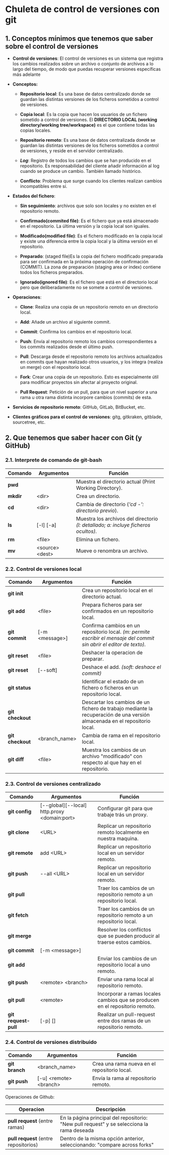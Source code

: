 # **Chuleta de control de versiones con git**

## 1. Conceptos mínimos que tenemos que saber sobre el control de versiones

* **Control de versiones**: El control de versiones es un sistema que registra los cambios realizados sobre un archivo o conjunto de archivos a lo largo del tiempo, de modo que puedas recuperar versiones específicas más adelante

* **Conceptos:**
    *  **Repositorio local**: Es una base de datos centralizado donde se guardan las distintas versiones de los ficheros sometidos a control de versiones.

    * **Copia local**: Es la copia que hacen los usuarios de un fichero sometido a control de versiones. El **DIRECTORIO LOCAL (working directory/working tree/workspace)** es el que contiene todas las copias locales. 

    * **Repositorio remoto**: Es una base de datos centralizada donde se guardan las distintas versiones de los ficheros sometidos a control de versiones, y reside en el servidor centralizado. 

    * ***Log***:  Registro de todos los cambios que se han producido en el repositorio. Es responsabilidad del cliente añadir información al log cuando se produce un cambio. También llamado histórico.

    * **Conflicto**: Problema que surge cuando los clientes realizan cambios incompatibles entre sí.

* **Estados del fichero**:
	* **Sin seguimiento**: archivos que solo son locales y no existen en el repositorio remoto.

    * **Confirmado(commited file)**: Es el fichero que ya está almacenado en el repositorio. La última versión y la copia local son iguales.

    * **Modificado(modified file)**: Es el fichero modificado en la copia local y existe una diferencia entre la copia local y la última versión en el repositorio. 

    * **Preparado**: (staged file)Es la copia del fichero modificado preparada para ser confirmada en la próxima operación de confirmación (COMMIT). La zona de preparación (staging area or index) contiene todos los ficheros preparados.

    * **Ignorado(ignored file)**: Es el fichero que está en el directorio local pero que deliberadamente no se somete a control de versiones. 

* **Operaciones**:
    * **Clone**: Realiza una copia de un repositorio remoto en un directorio local.
    
    * **Add**: Añade un archivo al siguiente commit.
    
    * **Commit**: Confirma los cambios en el repositorio local.
    
    * **Push**: Envía al repositorio remoto los cambios correspondientes a los commits realizados desde el último push.
    
    * **Pull**: Descarga desde el repositorio remoto los archivos actualizados en commits que hayan realizado otros usuarios, y los integra (realiza un merge) con el repositorio local.
    
    * **Fork**: Crear una copia de un repositorio. Esto es especialmente útil para modificar proyectos sin afectar al proyecto original.
    
    * **Pull Request**: Petición de un pull, para que un nivel superior a una rama u otra rama distinta incorpore cambios (commits) de esta.
    
* **Servicios de repositorio remoto**: GitHub, GitLab, BitBucket, etc.

* **Clientes gráficos para el control de versiones**: gitg, gitkraken, gitblade, sourcetree, etc.


## 2. Que tenemos que saber hacer con Git (y GitHub)

### 2.1. Interprete de comando de git-bash
Comando    | Argumentos              | Función 
-----------|-------------------------|------------
**pwd**    |                         | Muestra el directorio actual (Print Working Directory).
**mkdir**  | &lt;dir>                | Crea un directorio.
**cd**     | &lt;dir>                | Cambia de directorio (*'cd -': directorio previo*).
**ls**     | [-l] [-a]               | Muestra los archivos del directorio *(l: detallado; a: incluye ficheros ocultos).*
**rm**     | &lt;file>               | Elimina un fichero.
**mv**     | &lt;source> &lt;dest>   | Mueve o renombra un archivo.

### 2.2. Control de versiones local

Comando        		 | Argumentos         | Función 
---------------------|--------------------|------------
**git init**   		 |                    | Crea un repositorio local en el directorio actual.
**git add**    		 | &lt;file>          | Prepara ficheros para ser confirmados en un repositorio local.
**git commit** 		 | [-m &lt;message>]  | Confirma cambios en un repositorio local. *(m: permite escribir el mensaje del commit sin abrir el editor de texto).*
**git reset**  		 | &lt;file> 		  | Deshacer la operacion de preparar.
**git reset**  		 | [--soft]           | Deshace el add. *(soft: deshace el commit)*
**git status** 		 |					  | Identificar el estado de un fichero o ficheros en un repositorio local.
**git checkout**	 | <file>   			  | Descartar los cambios de un fichero de trabajo mediante la recuperación de una versión almacenada en el repositorio local. 
**git checkout**     | &lt;branch_name>   | Cambia de rama en el repositorio local.
**git diff**   		 | &lt;file>          | Muestra los cambios de un archivo "modificado" con respecto al que hay en el repositorio.

### 2.3. Control de versiones centralizado

Comando        		 | Argumentos         								| Función 
---------------------|--------------------------------------------------|------------
**git config** 		 | [--global][--local] http.proxy &lt;domain:port>  | Configurar git para que trabaje trás un proxy.
**git clone**  		 | &lt;URL>               							| Replicar un repositorio remoto localmente en nuestra maquina.
**git remote** 		 | add &lt;URL>										| Replicar un repositorio local en un servidor remoto.
**git push** 		 | --all &lt;URL>			    					| Replicar un repositorio local en un servidor remoto.
**git pull** 		 | 		  											| Traer los cambios de un repositorio remoto a un repositorio local.
**git fetch** 		 | 		  											| Traer los cambios de un repositorio remoto a un repositorio local.
**git merge** 		 |            										| Resolver los conflictos que se pueden producir al traerse estos cambios.
**git commit**		 | [-m &lt;message>]
**git add**		 	 |					  								| Enviar los cambios de un repositorio local a uno remoto.
**git push**		 | &lt;remote> &lt;branch> 			   			    | Enviar una rama local al repositorio remoto.
**git pull** 	     | &lt;remote> 									    | Incorporar a ramas locales cambios que se producen en el repositorio remoto.
**git request-pull** | [-p] <start> <url> [<end>]			            | Realizar un pull-request entre dos ramas de un repositorio remoto.

### 2.4. Control de versiones distribuido

Comando              | Argumentos                   | Función 
---------------------|------------------------------|------------
**git branch**       | &lt;branch_name>             | Crea una rama nueva en el repositorio local.
**git push**         | [-u] &lt;remote> &lt;branch> | Envía la rama al repositorio remoto.

Operaciones de Github:

Operacion                                 | Descripción
------------------------------------------|------------
**pull request** (entre ramas)            | En la página principal del repositorio: "New pull request" y se selecciona la rama deseada
**pull request** (entre repositorios)     | Dentro de la misma opción anterior, seleccionando: "compare across forks"
